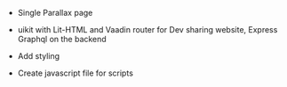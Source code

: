 - Single Parallax page

- uikit with Lit-HTML and Vaadin router for Dev sharing website, Express Graphql on the backend

- Add styling
- Create javascript file for scripts
